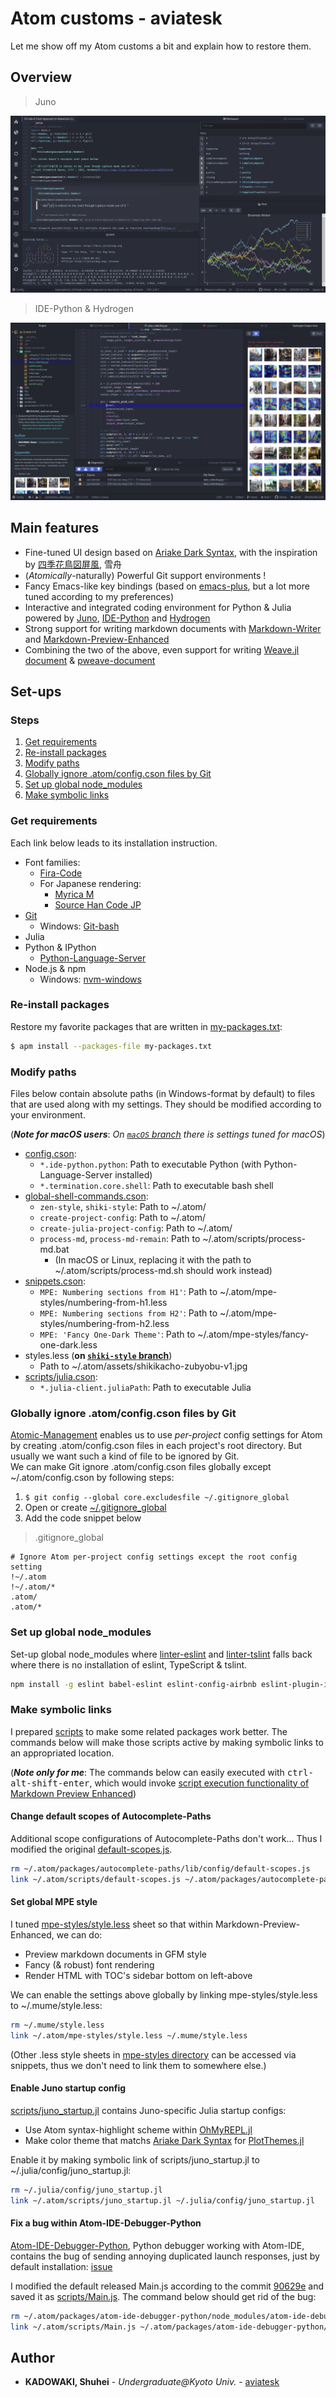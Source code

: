 # Atom customs - aviatesk

Let me show off my Atom customs a bit and explain how to restore them.



## Overview

> Juno

![](assets/juno.png)

> IDE-Python & Hydrogen

![](./assets/ide-python&hydrogen.png)


## Main features

- Fine-tuned UI design based on [Ariake Dark Syntax](https://atom.io/themes/ariake-dark-syntax), with the inspiration by [四季花鳥図屏風](https://artsandculture.google.com/asset/%E5%9B%9B%E5%AD%A3%E8%8A%B1%E9%B3%A5%E5%9B%B3%E5%B1%8F%E9%A2%A8/1gHXp2NQApzNHg?hl=en), 雪舟
- (*Atomically*-naturally) Powerful Git support environments !
- Fancy Emacs-like key bindings (based on [emacs-plus](https://atom.io/packages/emacs-plus), but a lot more tuned according to my preferences)
- Interactive and integrated coding environment for Python & Julia powered by [Juno](http://junolab.org/), [IDE-Python](https://atom.io/packages/ide-python) and [Hydrogen](https://atom.io/packages/hydrogen)
- Strong support for writing markdown documents with [Markdown-Writer](https://atom.io/packages/markdown-writer) and [Markdown-Preview-Enhanced](https://atom.io/packages/markdown-preview-enhanced)
- Combining the two of the above, even support for writing [Weave.jl document](http://weavejl.mpastell.com/stable/) & [pweave-document](http://mpastell.com/pweave/)



<h2> Set-ups </h2>

<h3> Steps </h3>

<!-- @import "[TOC]" {cmd="toc" depthFrom=3 depthTo=3 orderedList=true} -->
<!-- code_chunk_output -->

1. [Get requirements](#get-requirements)
2. [Re-install packages](#re-install-packages)
3. [Modify paths](#modify-paths)
4. [Globally ignore .atom/config.cson files by Git](#globally-ignore-atomconfigcson-files-by-git)
5. [Set up global node_modules](#set-up-global-node_modules)
6. [Make symbolic links](#make-symbolic-links)

<!-- /code_chunk_output -->


### Get requirements

Each link below leads to its installation instruction.

- Font families:
	* [Fira-Code](https://github.com/tonsky/FiraCode)
	* For Japanese rendering:
		+ [Myrica M](https://myrica.estable.jp/)
		+ [Source Han Code JP](https://github.com/adobe-fonts/source-han-code-jp/releases/tag/2.011R)
- [Git](https://git-scm.com/book/en/v2/Getting-Started-Installing-Git)
	* Windows: [Git-bash](https://sp18.datastructur.es/materials/lab/lab1setup/windows.html#b-everything-else)
- Julia
- Python & IPython
	* [Python-Language-Server](https://github.com/lgeiger/ide-python)
- Node.js & npm
	* Windows: [nvm-windows](https://github.com/coreybutler/nvm-windows)


### Re-install packages

Restore my favorite packages that are written in [my-packages.txt](./my-pacakge.txt):

```bash
$ apm install --packages-file my-packages.txt
```


### Modify paths

Files below contain absolute paths (in Windows-format by default) to files that are used along with my settings. They should be modified according to your environment.

(***Note for macOS users***: _On [`macOS` branch](https://github.com/aviatesk/avi-atom/tree/macOS) there is settings tuned for macOS_)

- [config.cson](./config.cson):
    * `*.ide-python.python`: Path to executable Python (with Python-Language-Server installed)
    * `*.termination.core.shell`: Path to executable bash shell
- [global-shell-commands.cson](./global-shell-commands.cson):
    * `zen-style`, `shiki-style`: Path to ~/.atom/
    * `create-project-config`: Path to ~/.atom/
    * `create-julia-project-config`: Path to ~/.atom/
    * `process-md`, `process-md-remain`: Path to ~/.atom/scripts/process-md.bat
        + (In macOS or Linux, replacing it with the path to ~/.atom/scripts/process-md.sh should work instead)
- [snippets.cson](./snippets.cson):
    * `MPE: Numbering sections from H1'`: Path to ~/.atom/mpe-styles/numbering-from-h1.less
    * `MPE: Numbering sections from H2'`: Path to ~/.atom/mpe-styles/numbering-from-h2.less
    * `MPE: 'Fancy One-Dark Theme'`: Path to ~/.atom/mpe-styles/fancy-one-dark.less
- styles.less (**on [`shiki-style` branch](https://github.com/aviatesk/avi-atom/tree/shiki-style)**)
    * Path to ~/.atom/assets/shikikacho-zubyobu-v1.jpg
- [scripts/julia.cson](./scripts/julia.cson):
	* `*.julia-client.juliaPath`: Path to executable Julia


### Globally ignore .atom/config.cson files by Git

[Atomic-Management](https://github.com/harmsk/atomic-management) enables us to use *per-project* config settings for Atom by creating .atom/config.cson files in each project's root directory. But usually we want such a kind of file to be ignored by Git.  
We can make Git ignore .atom/config.cson files globally except ~/.atom/config.cson by following steps:
1. `$ git config --global core.excludesfile ~/.gitignore_global`
2. Open or create [~/.gitignore_global](../.gitignore_global)
3. Add the code snippet below

> .gitignore_global

```git
# Ignore Atom per-project config settings except the root config setting
!~/.atom
!~/.atom/*
.atom/
.atom/*
```


### Set up global node_modules

Set-up global node_modules where [linter-eslint](https://github.com/AtomLinter/linter-eslint) and [linter-tslint](https://github.com/AtomLinter/linter-tslint) falls back where there is no installation of eslint, TypeScript & tslint.

```bash
npm install -g eslint babel-eslint eslint-config-airbnb eslint-plugin-import eslint-plugin-react eslint-plugin-jsx-a11y typescript tslint
```


### Make symbolic links

I prepared [scripts](scripts/) to make some related packages work better.
The commands below will make those scripts active by making symbolic links to an appropriated location.

(***Note only for me***: The commands below can easily executed with <kbd>ctrl-alt-shift-enter</kbd>, which would invoke [script execution functionality of Markdown Preview Enhanced](https://shd101wyy.github.io/markdown-preview-enhanced/#/code-chunk))

#### Change default scopes of Autocomplete-Paths

Additional scope configurations of Autocomplete-Paths don't work...
Thus I modified the original [default-scopes.js](scripts/default-scopes.js).

```bash {cmd}
rm ~/.atom/packages/autocomplete-paths/lib/config/default-scopes.js
link ~/.atom/scripts/default-scopes.js ~/.atom/packages/autocomplete-paths/lib/config/default-scopes.js
```

#### Set global MPE style

I tuned [mpe-styles/style.less](mpe-styles/style.less) sheet so that within Markdown-Preview-Enhanced, we can do:
- Preview markdown documents in GFM style
- Fancy (& robust) font rendering
- Render HTML with TOC's sidebar bottom on left-above

We can enable the settings above globally by linking mpe-styles/style.less to ~/.mume/style.less:

```bash {cmd}
rm ~/.mume/style.less
link ~/.atom/mpe-styles/style.less ~/.mume/style.less
```

(Other .less style sheets in [mpe-styles directory](mpe-styles/) can be accessed via snippets, thus we don't need to link them to somewhere else.)

<!-- ### Set-up Juno

#### Install Juno package

> Julia REPL

```julia
using Pkg
Pkg.add("Juno")
``` -->

#### Enable Juno startup config

[scripts/juno_startup.jl](scripts/juno_startup.jl) contains Juno-specific Julia startup configs:
- Use Atom syntax-highlight scheme within [OhMyREPL.jl](https://github.com/KristofferC/OhMyREPL.jl)
- Make color theme that matchs [Ariake Dark Syntax](https://atom.io/themes/ariake-dark-syntax) for [PlotThemes.jl](https://github.com/JuliaPlots/PlotThemes.jl)

Enable it by making symbolic link of scripts/juno_startup.jl to ~/.julia/config/juno_startup.jl:

```bash {cmd}
rm ~/.julia/config/juno_startup.jl
link ~/.atom/scripts/juno_startup.jl ~/.julia/config/juno_startup.jl
```

#### Fix a bug within Atom-IDE-Debugger-Python

[Atom-IDE-Debugger-Python](https://github.com/facebookarchive/atom-ide-debugger-python), Python debugger working with Atom-IDE, contains the bug of sending annoying duplicated launch responses, just by default installation: [issue](https://github.com/facebookarchive/atom-ide-debugger-python/issues/7)

I modified the default released Main.js according to the commit [90629e](https://github.com/facebookarchive/nuclide/commit/90629ee9fded9fb1f8dc761b827bfddbb19aeeb1) and saved it as [scripts/Main.js](scripts/Main.js). The command below should get rid of the bug:

```bash {cmd}
rm ~/.atom/packages/atom-ide-debugger-python/node_modules/atom-ide-debugger-python/VendorLib/vs-py-debugger/out/client/debugger/Main.js
link ~/.atom/scripts/Main.js ~/.atom/packages/atom-ide-debugger-python/node_modules/atom-ide-debugger-python/VendorLib/vs-py-debugger/out/client/debugger/Main.js
```



## Author

- **KADOWAKI, Shuhei** - *Undergraduate@Kyoto Univ.* - [aviatesk]

[aviatesk]: https://github.com/aviatesk


<!-- ## Acknowledgements -->
